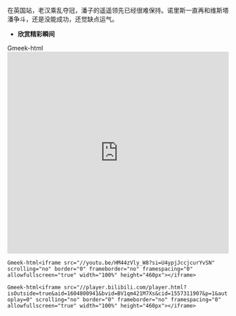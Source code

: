 在英国站，老汉乘乱夺冠，潘子的遥遥领先已经很难保持。诺里斯一直再和维斯塔潘争斗，还是没能成功，还觉缺点运气。

- **欣赏精彩瞬间**

Gmeek-html<iframe src="https://youtu.be/HM44zVly_W8?si=U4ypjJccjcurYvSN" width="100%" height="460px" frameborder="0" allowfullscreen="true"></iframe>

`Gmeek-html<iframe src="//youtu.be/HM44zVly_W8?si=U4ypjJccjcurYvSN" scrolling="no" border="0" frameborder="no" framespacing="0" allowfullscreen="true" width="100%" height="460px"></iframe>`

`Gmeek-html<iframe src="//player.bilibili.com/player.html?isOutside=true&aid=1604800941&bvid=BV1qm421M7Xs&cid=1557311907&p=1&autoplay=0" scrolling="no" border="0" frameborder="no" framespacing="0" allowfullscreen="true" width="100%" height="460px"></iframe>`
